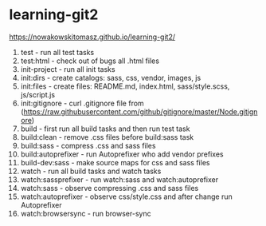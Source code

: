 # learning-git2
https://nowakowskitomasz.github.io/learning-git2/

1. test - run all test tasks
2. test:html - check out of bugs all .html files
3. init-project - run all init tasks
4. init:dirs - create catalogs: sass, css, vendor, images, js
5. init:files - create files: README.md, index.html, sass/style.scss, js/script.js
6. init:gitignore - curl .gitignore file from (https://raw.githubusercontent.com/github/gitignore/master/Node.gitignore)
7. build - first run all build tasks and then run test task
8. build:clean - remove .css files before build:sass task
9. build:sass - compress .css and sass files
10. build:autoprefixer - run Autoprefixer who add  vendor prefixes
11. build-dev:sass - make source maps for css and sass files
12. watch - run all build tasks and watch tasks
13. watch:sassprefixer - run watch:sass and watch:autoprefixer
14. watch:sass - observe compressing .css and sass files
15. watch:autoprefixer - observe css/style.css and after change run Autoprefixer
16. watch:browsersync - run browser-sync
